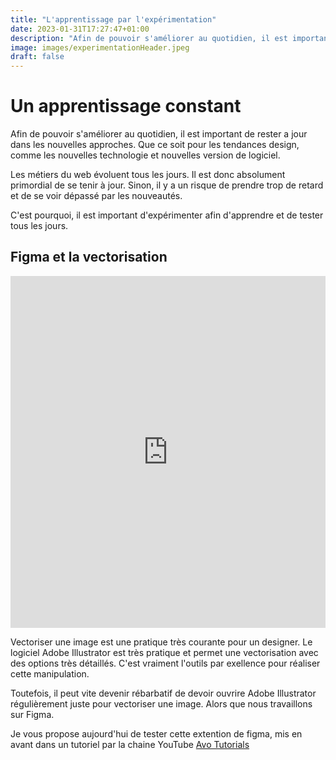 ```yaml
---
title: "L'apprentissage par l'expérimentation"
date: 2023-01-31T17:27:47+01:00
description: "Afin de pouvoir s'améliorer au quotidien, il est important de rester a jour dans les nouvelles approches. Que ce soit pour les tendances design, comme les nouvelles technologie et nouvelles version de logiciel."
image: images/experimentationHeader.jpeg
draft: false
---
```


# Un apprentissage constant

Afin de pouvoir s'améliorer au quotidien, il est important de rester a jour dans les nouvelles approches. Que ce soit pour les tendances design, comme les nouvelles technologie et nouvelles version de logiciel.

Les métiers du web évoluent tous les jours. Il est donc absolument primordial de se tenir à jour. Sinon, il y a un risque de prendre trop de retard et de se voir dépassé par les nouveautés.

C'est pourquoi, il est important d'expérimenter afin d'apprendre et de tester tous les jours.

## Figma et la vectorisation

<iframe width="100%" height="563px" src="https://www.youtube.com/embed/yAOSbcLkYOQ" title="YouTube video player" frameborder="0" allow="accelerometer; autoplay; clipboard-write; encrypted-media; gyroscope; picture-in-picture; web-share" allowfullscreen></iframe>

Vectoriser une image est une pratique très courante pour un designer. Le logiciel Adobe Illustrator est très pratique et permet une vectorisation avec des options très détaillés. C'est vraiment l'outils par exellence pour réaliser cette manipulation.

Toutefois, il peut vite devenir rébarbatif de devoir ouvrire Adobe Illustrator régulièrement juste pour vectoriser une image. Alors que nous travaillons sur Figma.

Je vous propose aujourd'hui de tester cette extention de figma, mis en avant dans un tutoriel par la chaine YouTube [Avo Tutorials](https://www.youtube.com/@avotutorials)
